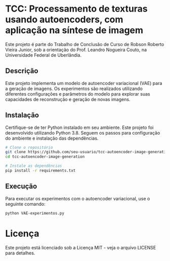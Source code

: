 # TCC: Processamento de texturas usando autoencoders, com aplicação na síntese de imagem

Este projeto é parte do Trabalho de Conclusão de Curso de Robson Roberto Vieira Junior, sob a orientação do Prof. Leandro Nogueira Couto, na Universidade Federal de Uberlândia.

## Descrição

Este projeto implementa um modelo de autoencoder variacional (VAE) para a geração de imagens. Os experimentos são realizados utilizando diferentes configurações e parâmetros do modelo para explorar suas capacidades de reconstrução e geração de novas imagens.

## Instalação

Certifique-se de ter Python instalado em seu ambiente. Este projeto foi desenvolvido utilizando Python 3.8. Seguem os passos para configuração do ambiente e instalação das dependências.

```bash
# Clone o repositório
git clone https://github.com/seu-usuario/tcc-autoencoder-image-generation.git
cd tcc-autoencoder-image-generation

# Instale as dependências
pip install -r requirements.txt
```

## Execução
Para executar os experimentos com o autoencoder variacional, use o seguinte comando:

```bash
python VAE-experimentos.py
```


# Licença
Este projeto está licenciado sob a Licença MIT - veja o arquivo LICENSE para detalhes.

